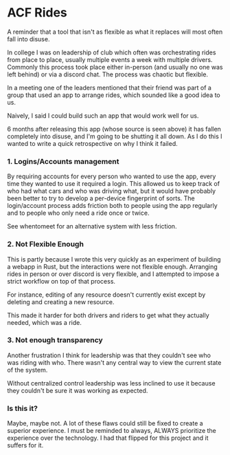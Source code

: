 # ACF Rides

A reminder that a tool that isn't as flexible as what it replaces will most
often fall into disuse.

In college I was on leadership of club which often was orchestrating rides from place to
place, usually multiple events a week with multiple drivers. Commonly this
process took place either in-person (and usually no one was left behind) or via
a discord chat. The process was chaotic but flexible.

In a meeting one of the leaders mentioned that their friend was part of a group
that used an app to arrange rides, which sounded like a good idea to us.

Naively, I said I could build such an app that would work well for us.

6 months after releasing this app (whose source is seen above) it has fallen
completely into disuse, and I'm going to be shutting it all down. As I do this I
wanted to write a quick retrospective on why I think it failed.

### 1. Logins/Accounts management

By requiring accounts for every person who wanted to use the app, every time
they wanted to use it required a login. This allowed us to keep track of who had
what cars and who was driving what, but it would have probably been better to
try to develop a per-device fingerprint of sorts. The login/account process adds
friction both to people using the app regularly and to people who only need a
ride once or twice.

See whentomeet for an alternative system with less friction.

### 2. Not Flexible Enough

This is partly because I wrote this very quickly as an experiment of building a
webapp in Rust, but the interactions were not flexible enough. Arranging rides
in person or over discord is very flexible, and I attempted to impose a strict
workflow on top of that process. 

For instance, editing of any resource doesn't currently exist except by
deleting and creating a new resource.

This made it harder for both drivers and riders to get what they actually
needed, which was a ride.

### 3. Not enough transparency

Another frustration I think for leadership was that they couldn't see who was
riding with who. There wasn't any central way to view the current state of the
system.

Without centralized control leadership was less inclined to use it because they
couldn't be sure it was working as expected.

### Is this it?

Maybe, maybe not. A lot of these flaws could still be fixed to create a superior
experience. I must be reminded to always, ALWAYS prioritize the experience over
the technology. I had that flipped for this project and it suffers for it.
